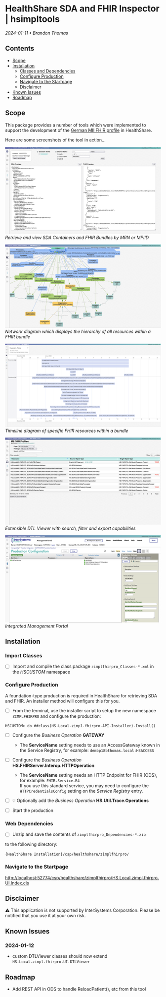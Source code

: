 # HealthShare SDA and FHIR Inspector | hsimpltools
*2024-01-11 • Brandon Thomas*

## Contents
- [Scope](#scope)
- [Installation](#installation)
    - [Classes and Dependencies](#classes-and-dependencies)
    - [Configure Production](#configure-production)
    - [Navigate to the Startpage](#navigate-to-the-startpage)
    - [Disclaimer](#disclaimer)
- [Known Issues](#known-issues)
- [Roadmap](#roadmap)

## Scope
This package provides a number of tools which were implemented to support the development of the [German MII FHIR profile](https://simplifier.net/organization/koordinationsstellemii) in HealthShare.

Here are some screenshots of the tool in action...

![Retrieval and viewer of SDA Containers and FHIR Bundles by MRN or MPIID for comparison](README_img/SAFI_Datasource.png)
*Retrieve and view SDA Containers and FHIR Bundles by MRN or MPIID*

![Network diagram which displays the hierarchy of all FHIR resources within a bundle](README_img/SAFI_FHIR-Network.png)
*Network diagram which displays the hierarchy of all resources within a FHIR bundle*

![Timeline diagram of specific FHIR resources within a bundle](README_img/SAFI_FHIR-Timeline.png)
*Timeline diagram of specific FHIR resources within a bundle*

![DTL Viewer with search and filter capabilities](README_img/SAFI_DTL-Viewer.png)
*Extensible DTL Viewer with search, filter and export capabilities*

![Integrated Management Portal](README_img/SAFI_SMP.png)
*Integrated Management Portal*


## Installation
### Import Classes
- [ ] Import and compile the class package `zimplfhirpro_Classes-*.xml` in the *HSCUSTOM* namespace


### Configure Production
A foundation-type production is required in HealthShare for retrieving SDA and FHIR. An installer method will configure this for you.

- [ ] From the terminal, use the installer script to setup the new namespace `ZIMPLFHIRPRO` and configure the production:
``` objectscript
HSCUSTOM> do ##class(HS.Local.zimpl.fhirpro.API.Installer).Install()
```

- [ ] Configure the *Business Operation* **GATEWAY**
    - The **ServiceName** setting needs to use an AccessGateway known in the Service Registry, for example: `dembp18bthomas.local:HSACCESS`
- [ ] Configure the *Business Operation* **HS.FHIRServer.Interop.HTTPOperation**
    - The **ServiceName** setting needs an HTTP Endpoint for FHIR (ODS), for example: `FHIR.Service.R4`  
    If you use this standard service, you may need to configure the `HTTPCredentialsConfig` setting on the *Service Registry* entry.
- [ ] :bulb: Optionally add the *Business Operation* **HS.Util.Trace.Operations** 

- [ ] Start the production

### Web Dependencies
- [ ] Unzip and save the contents of  `zimplfhirpro_Dependencies-*.zip` 


to the following directory:

`{HealthShare Installation}/csp/healthshare/zimplfhirpro/` 

### Navigate to the Startpage
<http://localhost:52774/csp/healthshare/zimplfhirpro/HS.Local.zimpl.fhirpro.UI.Index.cls>

## Disclaimer
:warning: This application is not supported by InterSystems Corporation. Please be notified that you use it at your own risk.

## Known Issues
### 2024-01-12
- custom DTLViewer classes should now extend 
`HS.Local.zimpl.fhirpro.UI.DTLViewer`

## Roadmap
- Add REST API in ODS to handle ReloadPatient(), etc from this tool